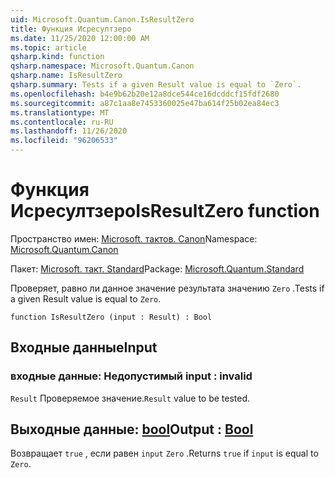 ```yaml
---
uid: Microsoft.Quantum.Canon.IsResultZero
title: Функция Исресултзеро
ms.date: 11/25/2020 12:00:00 AM
ms.topic: article
qsharp.kind: function
qsharp.namespace: Microsoft.Quantum.Canon
qsharp.name: IsResultZero
qsharp.summary: Tests if a given Result value is equal to `Zero`.
ms.openlocfilehash: b4e9b62b20e12a8dce544ce16dcddcf15fdf2680
ms.sourcegitcommit: a87c1aa8e7453360025e47ba614f25b02ea84ec3
ms.translationtype: MT
ms.contentlocale: ru-RU
ms.lasthandoff: 11/26/2020
ms.locfileid: "96206533"
---
```

# <a name="isresultzero-function"></a><span data-ttu-id="74c1e-102">Функция Исресултзеро</span><span class="sxs-lookup"><span data-stu-id="74c1e-102">IsResultZero function</span></span>

<span data-ttu-id="74c1e-103">Пространство имен: [Microsoft. тактов. Canon](xref:Microsoft.Quantum.Canon)</span><span class="sxs-lookup"><span data-stu-id="74c1e-103">Namespace: [Microsoft.Quantum.Canon](xref:Microsoft.Quantum.Canon)</span></span>

<span data-ttu-id="74c1e-104">Пакет: [Microsoft. такт. Standard](https://nuget.org/packages/Microsoft.Quantum.Standard)</span><span class="sxs-lookup"><span data-stu-id="74c1e-104">Package: [Microsoft.Quantum.Standard](https://nuget.org/packages/Microsoft.Quantum.Standard)</span></span>


<span data-ttu-id="74c1e-105">Проверяет, равно ли данное значение результата значению `Zero` .</span><span class="sxs-lookup"><span data-stu-id="74c1e-105">Tests if a given Result value is equal to `Zero`.</span></span>

```qsharp
function IsResultZero (input : Result) : Bool
```


## <a name="input"></a><span data-ttu-id="74c1e-106">Входные данные</span><span class="sxs-lookup"><span data-stu-id="74c1e-106">Input</span></span>

### <a name="input--__invalidresult__"></a><span data-ttu-id="74c1e-107">входные данные: __Недопустимый <Result>__</span><span class="sxs-lookup"><span data-stu-id="74c1e-107">input : __invalid<Result>__</span></span>

<span data-ttu-id="74c1e-108">`Result` Проверяемое значение.</span><span class="sxs-lookup"><span data-stu-id="74c1e-108">`Result` value to be tested.</span></span>



## <a name="output--bool"></a><span data-ttu-id="74c1e-109">Выходные данные: [bool](xref:microsoft.quantum.lang-ref.bool)</span><span class="sxs-lookup"><span data-stu-id="74c1e-109">Output : [Bool](xref:microsoft.quantum.lang-ref.bool)</span></span>

<span data-ttu-id="74c1e-110">Возвращает `true` , если равен `input` `Zero` .</span><span class="sxs-lookup"><span data-stu-id="74c1e-110">Returns `true` if `input` is equal to `Zero`.</span></span>